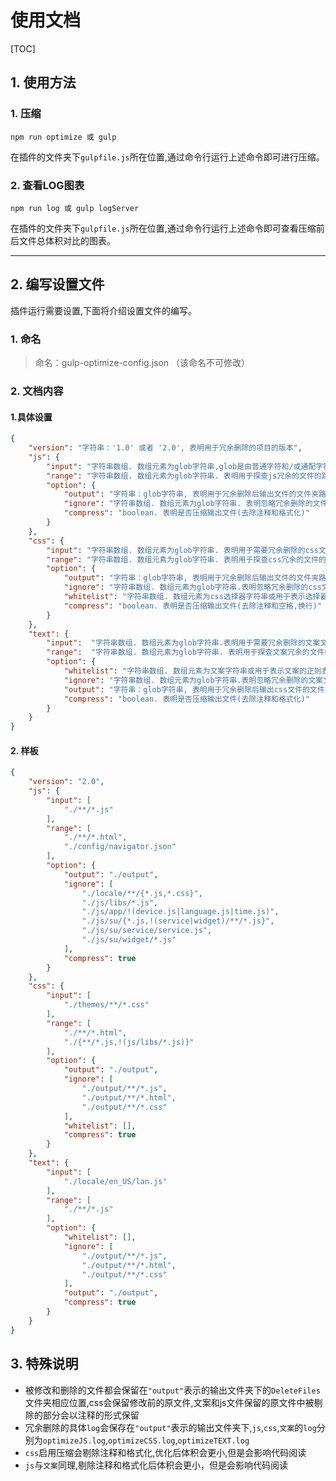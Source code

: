 # 使用文档

[TOC]

## 1. 使用方法

### 1. 压缩

```shell
npm run optimize 或 gulp
```

在插件的文件夹下`gulpfile.js`所在位置,通过命令行运行上述命令即可进行压缩。

### 2. 查看LOG图表

```shell
npm run log 或 gulp logServer
```

在插件的文件夹下`gulpfile.js`所在位置,通过命令行运行上述命令即可查看压缩前后文件总体积对比的图表。

-----------

## 2. 编写设置文件

插件运行需要设置,下面将介绍设置文件的编写。

### 1. 命名

> 命名：gulp-optimize-config.json （该命名不可修改）

### 2. 文档内容

#### 1.具体设置

```json
{
    "version": "字符串：'1.0' 或者 '2.0', 表明用于冗余删除的项目的版本",
    "js": {
        "input": "字符串数组. 数组元素为glob字符串,glob是由普通字符和/或通配字符组成的字符串,用于匹配文件路径. 表明用于需要进行冗余删除的js文件的路径,数组为空时表示不进行冗余删除",
        "range": "字符串数组. 数组元素为glob字符串. 表明用于探查js冗余的文件的路径",
        "option": {
            "output": "字符串：glob字符串, 表明用于冗余删除后输出文件的文件夹路径,字符串为空字符串时表示不进行冗余删除",
            "ignore": "字符串数组. 数组元素为glob字符串. 表明忽略冗余删除的文件的路径",
            "compress": "boolean. 表明是否压缩输出文件(去除注释和格式化)"
        }
    },
    "css": {
        "input": "字符串数组. 数组元素为glob字符串. 表明用于需要冗余删除的css文件的路径,数组为空时表示不进行冗余删除",
        "range": "字符串数组. 数组元素为glob字符串. 表明用于探查css冗余的文件的路径",
        "option": {
            "output": "字符串：glob字符串, 表明用于冗余删除后输出文件的文件夹路径,字符串为空字符串时表示不进行冗余删除",
            "ignore": "字符串数组. 数组元素为glob字符串.表明忽略冗余删除的css文件的路径",
            "whitelist": "字符串数组. 数组元素为css选择器字符串或用于表示选择器的正则表达式字符串. 表明忽略冗余删除的选择器",
            "compress": "boolean. 表明是否压缩输出文件(去除注释和空格,换行)"
        }
    },
    "text": {
        "input":  "字符串数组. 数组元素为glob字符串.表明用于需要冗余删除的文案文件的路径,数组为空时表示不进行冗余删除",
        "range":  "字符串数组. 数组元素为glob字符串. 表明用于探查文案冗余的文件的路径",
        "option": {
            "whitelist": "字符串数组. 数组元素为文案字符串或用于表示文案的正则表达式字符串. 表明忽略冗余删除的文案",
            "ignore": "字符串数组. 数组元素为glob字符串.表明忽略冗余删除的文案文件的路径",
            "output": "字符串：glob字符串, 表明用于冗余删除后输出css文件的文件夹路径,字符串为空字符串时表示不进行冗余删除",
            "compress": "boolean. 表明是否压缩输出文件(去除注释和格式化)"
        }
    }
}
```

#### 2. 样板
```json
{
    "version": "2.0",
    "js": {
        "input": [
            "./**/*.js"
        ],
        "range": [
            "./**/*.html",
            "./config/navigator.json"
        ],
        "option": {
            "output": "./output",
            "ignore": [
                "./locale/**/{*.js,*.css}",
                "./js/libs/*.js",
                "./js/app/!(device.js|language.js|time.js)",
                "./js/su/{*.js,!(service|widget)/**/*.js}",
                "./js/su/service/service.js",
                "./js/su/widget/*.js"
            ],
            "compress": true
        }
    },
    "css": {
        "input": [
            "./themes/**/*.css"
        ],
        "range": [
            "./**/*.html",
            "./{**/*.js,!(js/libs/*.js)}"
        ],
        "option": {
            "output": "./output",
            "ignore": [
                "./output/**/*.js",
                "./output/**/*.html",
                "./output/**/*.css"
            ],
            "whitelist": [],
            "compress": true
        }
    },
    "text": {
        "input": [
            "./locale/en_US/lan.js"
        ],
        "range": [
            "./**/*.js"
        ],
        "option": {
            "whitelist": [],
            "ignore": [
                "./output/**/*.js",
                "./output/**/*.html",
                "./output/**/*.css"
            ],
            "output": "./output",
            "compress": true
        }
    }
}
```
## 3. 特殊说明
* 被修改和删除的文件都会保留在`"output"`表示的输出文件夹下的`DeleteFiles`文件夹相应位置,css会保留修改前的原文件,文案和js文件保留的原文件中被剔除的部分会以注释的形式保留
* 冗余删除的具体`log`会保存在`"output"`表示的输出文件夹下,`js`,`css`,`文案`的`log`分别为`optimizeJS.log`,`optimizeCSS.log`,`optimizeTEXT.log`
* `css`启用压缩会剔除注释和格式化,优化后体积会更小,但是会影响代码阅读
* `js`与`文案`同理,剔除注释和格式化后体积会更小，但是会影响代码阅读